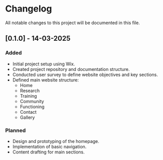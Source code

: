 # Changelog

All notable changes to this project will be documented in this file.

## [0.1.0] - 14-03-2025
### Added
- Initial project setup using Wix.
- Created project repository and documentation structure.
- Conducted user survey to define website objectives and key sections.
- Defined main website structure:
  - Home
  - Research
  - Training
  - Community
  - Functioning
  - Contact
  - Gallery

### Planned
- Design and prototyping of the homepage.
- Implementation of basic navigation.
- Content drafting for main sections.
